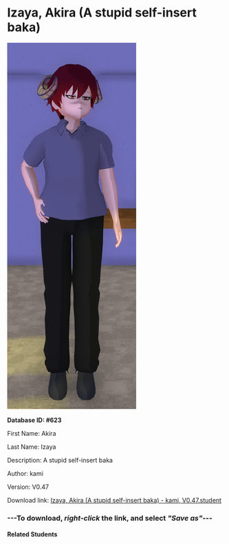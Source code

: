 # Izaya, Akira (A stupid self-insert baka)

<img src="Files/Izaya, Akira (A stupid self-insert baka).png" title="Izaya, Akira (A stupid self-insert baka) - kami, V0.47">

**Database ID: #623**

First Name: Akira

Last Name: Izaya

Description: A stupid self-insert baka

Author: kami

Version: V0.47

Download link: <a href="https://raw.githubusercontent.com/Arbiter1223/Daigaku-Gurashi-Custom-Students/master/Students/Files/Izaya%2C%20Akira%20(A%20stupid%20self-insert%20baka)%20-%20kami%2C%20V0.47.student">Izaya, Akira (A stupid self-insert baka) - kami, V0.47.student</a>

### ---**To download, _right-click_ the link, and select _"Save as"_**---

#### Related Students

